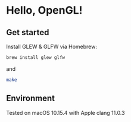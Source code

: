# Hello, OpenGL!
## Get started
Install GLEW & GLFW via Homebrew:
```sh
brew install glew glfw
```
and
```sh
make
```

## Environment
Tested on macOS 10.15.4 with Apple clang 11.0.3
